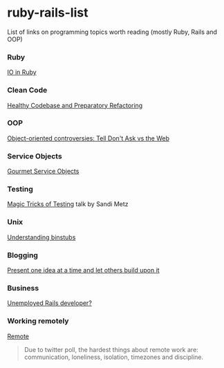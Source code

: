 # ruby-rails-list
List of links on programming topics worth reading (mostly Ruby, Rails and OOP)

### Ruby
[IO in Ruby](https://robots.thoughtbot.com/io-in-ruby)

### Clean Code
[Healthy Codebase and Preparatory Refactoring](http://brewhouse.io/blog/2014/11/10/healthy-codebase-and-preparatory-refactoring.html)

### OOP
[Object-oriented controversies: Tell Don't Ask vs the Web](http://tmichel.github.io/2015/09/14/oo-controversies-tell-dont-ask-vs-the-web)

### Service Objects
[Gourmet Service Objects](http://brewhouse.io/blog/2014/04/30/gourmet-service-objects.html)

### Testing
[Magic Tricks of Testing](https://www.youtube.com/watch?v=qPfQM4w4I04) talk by Sandi Metz

### Unix
[Understanding binstubs](https://github.com/sstephenson/rbenv/wiki/Understanding-binstubs)

### Blogging
[Present one idea at a time and let others build upon it](http://sivers.org/1idea)

### Business
[Unemployed Rails developer?](http://blog.excelwithcode.com/unemployed-rails-developer.html)

### Working remotely
[Remote](http://www.moishelettvin.com/2015/10/16/remotes)

> Due to twitter poll, the hardest things about remote work are: communication, loneliness, isolation, timezones and discipline.
